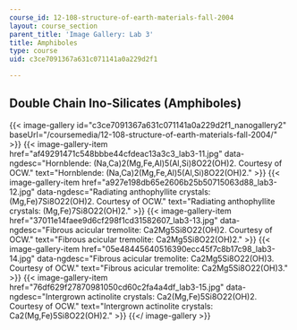 ```yaml
---
course_id: 12-108-structure-of-earth-materials-fall-2004
layout: course_section
parent_title: 'Image Gallery: Lab 3'
title: Amphiboles
type: course
uid: c3ce7091367a631c071141a0a229d2f1

---
```


Double Chain Ino-Silicates (Amphiboles)
---------------------------------------
{{< image-gallery id="c3ce7091367a631c071141a0a229d2f1_nanogallery2" baseUrl="/coursemedia/12-108-structure-of-earth-materials-fall-2004/" >}}
{{< image-gallery-item href="af49291471c548bbbe44cfdeac13a3c3_lab3-11.jpg" data-ngdesc="Hornblende: (Na,Ca)2(Mg,Fe,Al)5(Al,Si)8O22(OH)2. Courtesy of OCW." text="Hornblende: (Na,Ca)2(Mg,Fe,Al)5(Al,Si)8O22(OH)2." >}}
{{< image-gallery-item href="a927e198db65e2606b25b50715063d88_lab3-12.jpg" data-ngdesc="Radiating anthophyllite crystals: (Mg,Fe)7Si8O22(OH)2. Courtesy of OCW." text="Radiating anthophyllite crystals: (Mg,Fe)7Si8O22(OH)2." >}}
{{< image-gallery-item href="37011e14faee9d6cf298f1cd31582607_lab3-13.jpg" data-ngdesc="Fibrous acicular tremolite: Ca2Mg5Si8O22(OH)2. Courtesy of OCW." text="Fibrous acicular tremolite: Ca2Mg5Si8O22(OH)2." >}}
{{< image-gallery-item href="05e48445640516390ecc45f7c8b17c98_lab3-14.jpg" data-ngdesc="Fibrous acicular tremolite: Ca2Mg5Si8O22(OH)3. Courtesy of OCW." text="Fibrous acicular tremolite: Ca2Mg5Si8O22(OH)3." >}}
{{< image-gallery-item href="76df629f27870981050cd60c2fa4a4df_lab3-15.jpg" data-ngdesc="Intergrown actinolite crystals: Ca2(Mg,Fe)5Si8O22(OH)2. Courtesy of OCW." text="Intergrown actinolite crystals: Ca2(Mg,Fe)5Si8O22(OH)2." >}}
{{</ image-gallery >}}